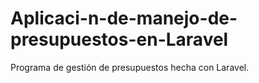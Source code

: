 # Aplicaci-n-de-manejo-de-presupuestos-en-Laravel
Programa de gestión de presupuestos hecha con Laravel.
